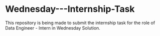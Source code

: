 # Wednesday---Internship-Task
This repository is being made to submit the internship task for the role of Data Engineer - Intern in Wednesday Solution.
